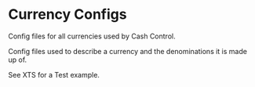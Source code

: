 # Currency Configs
Config files for all currencies used by Cash Control.

Config files used to describe a currency and the denominations it is made up of.

See XTS for a Test example.
